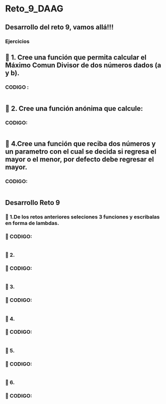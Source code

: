 # Reto_9_DAAG
## Desarrollo del reto 9, vamos allá!!!
### Ejercicios 
## :dart: 1. Cree una función que permita calcular el Máximo Comun Divisor de dos números dados (a y b).

### CODIGO :

```ruby

```

## :dart: 2. Cree una función anónima que calcule:


### CODIGO:

```ruby

```


## :dart: 4.Cree una función que reciba dos números y un parametro con el cual se decida si regresa el mayor o el menor, por defecto debe regresar el mayor.

### CODIGO:


```ruby

```

## Desarrollo Reto 9

### :trumpet: 1.De los retos anteriores seleciones 3 funciones y escribalas en forma de lambdas.


### :memo: CODIGO:


```ruby

```



### :trumpet: 2.

### :memo: CODIGO:


```ruby

```


### :trumpet: 3.



### :memo: CODIGO:


```ruby

```



### :trumpet: 4.


### :memo: CODIGO:


```ruby

```


### :trumpet: 5.


### :memo: CODIGO:


```ruby

```


### :trumpet: 6.

### :memo: CODIGO:


```ruby

```



